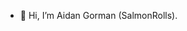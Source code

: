 - 👋 Hi, I’m Aidan Gorman (SalmonRolls).


<!---
ajgorman517/ajgorman517 is a ✨ special ✨ repository because its `README.md` (this file) appears on your GitHub profile.
You can click the Preview link to take a look at your changes.
--->
